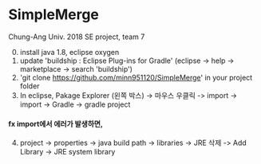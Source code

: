 ﻿# SimpleMerge
Chung-Ang Univ. 2018 SE project, team 7

0. install java 1.8, eclipse oxygen
1. update 'buildship : Eclipse Plug-ins for Gradle'  (eclipse -> help -> marketplace -> search 'buildship')
2. 'git clone https://github.com/minn951120/SimpleMerge' in your project folder
3. In eclipse, Pakage Explorer (왼쪽 박스) -> 마우스 우클릭 -> import -> import -> Gradle -> gradle project<br>
 #### fx import에서 에러가 발생하면, 
4. project -> properties -> java build path -> libraries -> JRE 삭제 -> Add Library -> JRE system library
